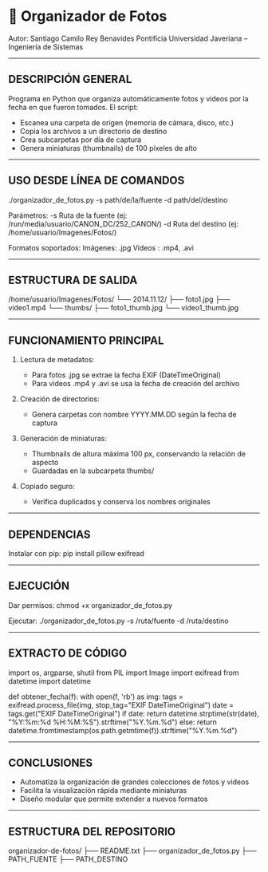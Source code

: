 # 📸 Organizador de Fotos

Autor: Santiago Camilo Rey Benavides
Pontificia Universidad Javeriana – Ingeniería de Sistemas

---

## DESCRIPCIÓN GENERAL

Programa en Python que organiza automáticamente fotos y videos
por la fecha en que fueron tomados. El script:

- Escanea una carpeta de origen (memoria de cámara, disco, etc.)
- Copia los archivos a un directorio de destino
- Crea subcarpetas por día de captura
- Genera miniaturas (thumbnails) de 100 píxeles de alto

---

## USO DESDE LÍNEA DE COMANDOS

./organizador_de_fotos.py -s path/de/la/fuente -d path/del/destino

Parámetros:
-s Ruta de la fuente (ej: /run/media/usuario/CANON_DC/252_CANON/)
-d Ruta del destino (ej: /home/usuario/Imagenes/Fotos/)

Formatos soportados:
Imágenes: .jpg
Videos : .mp4, .avi

---

## ESTRUCTURA DE SALIDA

/home/usuario/Imagenes/Fotos/
└── 2014.11.12/
├── foto1.jpg
├── video1.mp4
└── thumbs/
├── foto1_thumb.jpg
└── video1_thumb.jpg

---

## FUNCIONAMIENTO PRINCIPAL

1. Lectura de metadatos:

   - Para fotos .jpg se extrae la fecha EXIF (DateTimeOriginal)
   - Para videos .mp4 y .avi se usa la fecha de creación del archivo

2. Creación de directorios:

   - Genera carpetas con nombre YYYY.MM.DD según la fecha de captura

3. Generación de miniaturas:

   - Thumbnails de altura máxima 100 px, conservando la relación de aspecto
   - Guardadas en la subcarpeta thumbs/

4. Copiado seguro:
   - Verifica duplicados y conserva los nombres originales

---

## DEPENDENCIAS

Instalar con pip:
pip install pillow exifread

---

## EJECUCIÓN

Dar permisos:
chmod +x organizador_de_fotos.py

Ejecutar:
./organizador_de_fotos.py -s /ruta/fuente -d /ruta/destino

---

## EXTRACTO DE CÓDIGO

import os, argparse, shutil
from PIL import Image
import exifread
from datetime import datetime

def obtener_fecha(f):
with open(f, 'rb') as img:
tags = exifread.process_file(img, stop_tag="EXIF DateTimeOriginal")
date = tags.get("EXIF DateTimeOriginal")
if date:
return datetime.strptime(str(date), "%Y:%m:%d %H:%M:%S").strftime("%Y.%m.%d")
else:
return datetime.fromtimestamp(os.path.getmtime(f)).strftime("%Y.%m.%d")

---

## CONCLUSIONES

- Automatiza la organización de grandes colecciones de fotos y videos
- Facilita la visualización rápida mediante miniaturas
- Diseño modular que permite extender a nuevos formatos

---

## ESTRUCTURA DEL REPOSITORIO

organizador-de-fotos/
├── README.txt
├── organizador_de_fotos.py
├── PATH_FUENTE
├── PATH_DESTINO
